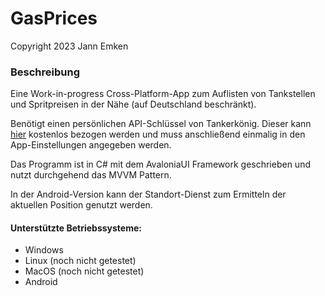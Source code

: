 # GasPrices
Copyright 2023 Jann Emken

### Beschreibung
Eine Work-in-progress Cross-Platform-App zum Auflisten von Tankstellen und Spritpreisen in der Nähe (auf Deutschland beschränkt).

Benötigt einen persönlichen API-Schlüssel von Tankerkönig. Dieser kann [hier](https://creativecommons.tankerkoenig.de/) kostenlos bezogen werden und muss anschließend einmalig in den App-Einstellungen angegeben werden.

Das Programm ist in C# mit dem AvaloniaUI Framework geschrieben und nutzt durchgehend das MVVM Pattern.

In der Android-Version kann der Standort-Dienst zum Ermitteln der aktuellen Position genutzt werden.

#### Unterstützte Betriebssysteme:
- Windows
- Linux (noch nicht getestet)
- MacOS (noch nicht getestet)
- Android
